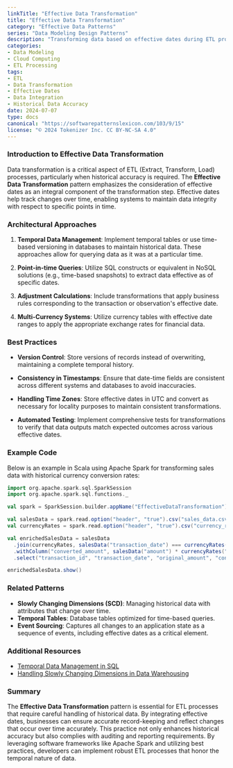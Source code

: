 ```yaml
---
linkTitle: "Effective Data Transformation"
title: "Effective Data Transformation"
category: "Effective Data Patterns"
series: "Data Modeling Design Patterns"
description: "Transforming data based on effective dates during ETL processes to ensure accurate historical reflections."
categories:
- Data Modeling
- Cloud Computing
- ETL Processing
tags:
- ETL
- Data Transformation
- Effective Dates
- Data Integration
- Historical Data Accuracy
date: 2024-07-07
type: docs
canonical: "https://softwarepatternslexicon.com/103/9/15"
license: "© 2024 Tokenizer Inc. CC BY-NC-SA 4.0"
---
```


### Introduction to Effective Data Transformation

Data transformation is a critical aspect of ETL (Extract, Transform, Load) processes, particularly when historical accuracy is required. The **Effective Data Transformation** pattern emphasizes the consideration of effective dates as an integral component of the transformation step. Effective dates help track changes over time, enabling systems to maintain data integrity with respect to specific points in time.

### Architectural Approaches

1. **Temporal Data Management**: Implement temporal tables or use time-based versioning in databases to maintain historical data. These approaches allow for querying data as it was at a particular time.
   
2. **Point-in-time Queries**: Utilize SQL constructs or equivalent in NoSQL solutions (e.g., time-based snapshots) to extract data effective as of specific dates.

3. **Adjustment Calculations**: Include transformations that apply business rules corresponding to the transaction or observation's effective date.

4. **Multi-Currency Systems**: Utilize currency tables with effective date ranges to apply the appropriate exchange rates for financial data.

### Best Practices

- **Version Control**: Store versions of records instead of overwriting, maintaining a complete temporal history.
  
- **Consistency in Timestamps**: Ensure that date-time fields are consistent across different systems and databases to avoid inaccuracies.

- **Handling Time Zones**: Store effective dates in UTC and convert as necessary for locality purposes to maintain consistent transformations.

- **Automated Testing**: Implement comprehensive tests for transformations to verify that data outputs match expected outcomes across various effective dates.

### Example Code

Below is an example in Scala using Apache Spark for transforming sales data with historical currency conversion rates:

```scala
import org.apache.spark.sql.SparkSession
import org.apache.spark.sql.functions._

val spark = SparkSession.builder.appName("EffectiveDataTransformation").getOrCreate()

val salesData = spark.read.option("header", "true").csv("sales_data.csv")
val currencyRates = spark.read.option("header", "true").csv("currency_rates.csv")

val enrichedSalesData = salesData
  .join(currencyRates, salesData("transaction_date") === currencyRates("effective_date"))
  .withColumn("converted_amount", salesData("amount") * currencyRates("rate"))
  .select("transaction_id", "transaction_date", "original_amount", "converted_amount")

enrichedSalesData.show()
```

### Related Patterns

- **Slowly Changing Dimensions (SCD)**: Managing historical data with attributes that change over time.
- **Temporal Tables**: Database tables optimized for time-based queries.
- **Event Sourcing**: Captures all changes to an application state as a sequence of events, including effective dates as a critical element.

### Additional Resources

- [Temporal Data Management in SQL](https://livesql.oracle.com/apex/livesql/file/content_2c9gadas4x9c1k56gkcen7ccx.html)
- [Handling Slowly Changing Dimensions in Data Warehousing](https://docs.microsoft.com/en-us/sql/integration-services/data-flow/transformations/slowly-changing-dimension)

### Summary

The **Effective Data Transformation** pattern is essential for ETL processes that require careful handling of historical data. By integrating effective dates, businesses can ensure accurate record-keeping and reflect changes that occur over time accurately. This practice not only enhances historical accuracy but also complies with auditing and reporting requirements. By leveraging software frameworks like Apache Spark and utilizing best practices, developers can implement robust ETL processes that honor the temporal nature of data.
